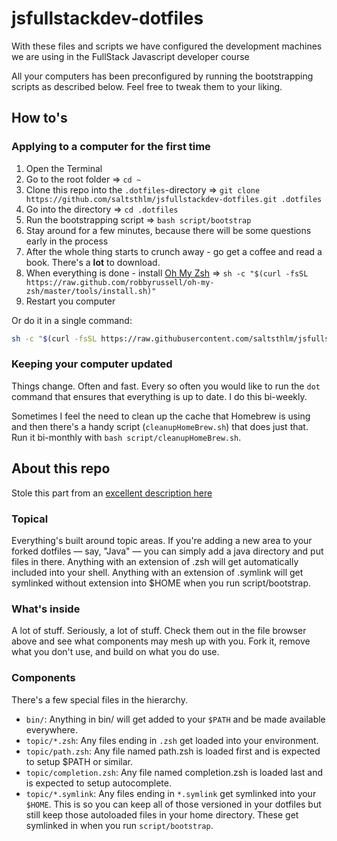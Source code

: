 # jsfullstackdev-dotfiles
With these files and scripts we have configured the development machines we are using in the FullStack Javascript developer course

All your computers has been preconfigured by running the bootstrapping scripts as described below. Feel free to tweak them to your liking.

## How to's

### Applying to a computer for the first time

1. Open the Terminal
1. Go to the root folder => `cd ~`
1. Clone this repo into the `.dotfiles`-directory => `git clone https://github.com/saltsthlm/jsfullstackdev-dotfiles.git .dotfiles`
1. Go into the directory => `cd .dotfiles`
1. Run the bootstrapping script => `bash script/bootstrap`
1. Stay around for a few minutes, because there will be some questions early in the process
1. After the whole thing starts to crunch away - go get a coffee and read a book. There's a **lot** to download.
1. When everything is done - install [Oh My Zsh](http://ohmyz.sh/) => `sh -c "$(curl -fsSL https://raw.github.com/robbyrussell/oh-my-zsh/master/tools/install.sh)"`
1. Restart you computer

Or do it in a single command:

```bash
sh -c "$(curl -fsSL https://raw.githubusercontent.com/saltsthlm/jsfullstackdev-dotfiles/master/script/automationAug18.sh)"
```


### Keeping your computer updated

Things change. Often and fast. Every so often you would like to run the `dot` command that ensures that everything is up to date. I do this bi-weekly.

Sometimes I feel the need to clean up the cache that Homebrew is using and then there's a handy script (`cleanupHomeBrew.sh`) that does just that. Run it bi-monthly with `bash script/cleanupHomeBrew.sh`.

## About this repo

Stole this part from an [excellent description here](https://github.com/michaelmior/dotfiles)

### Topical

Everything's built around topic areas. If you're adding a new area to your forked dotfiles — say, "Java" — you can simply add a java directory and put files in there. Anything with an extension of .zsh will get automatically included into your shell. Anything with an extension of .symlink will get symlinked without extension into $HOME when you run script/bootstrap.

### What's inside

A lot of stuff. Seriously, a lot of stuff. Check them out in the file browser above and see what components may mesh up with you. Fork it, remove what you don't use, and build on what you do use.

### Components

There's a few special files in the hierarchy.

* `bin/`: Anything in bin/ will get added to your `$PATH` and be made available everywhere.
* `topic/*.zsh`: Any files ending in `.zsh` get loaded into your environment.
* `topic/path.zsh`: Any file named path.zsh is loaded first and is expected to setup $PATH or similar.
* `topic/completion.zsh`: Any file named completion.zsh is loaded last and is expected to setup autocomplete.
* `topic/*.symlink`: Any files ending in `*.symlink` get symlinked into your `$HOME`. This is so you can keep all of those versioned in your dotfiles but still keep those autoloaded files in your home directory. These get symlinked in when you run `script/bootstrap`.
